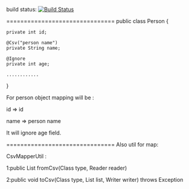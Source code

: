 build status: [![Build Status](https://travis-ci.org/greengerong/opencsv-utils.png?branch=master)](https://travis-ci.org/greengerong/opencsv-utils)

===============================
public class Person {

    private int id;

    @Csv("person name")
    private String name;

    @Ignore
    private int age;

    ............
 }

 For person object mapping will be :

 id  => id

 name => person name

 It will ignore age field.

 ===============================
Also util for map:

 CsvMapperUtil :

 1:public <T> List<T> fromCsv(Class<T> type, Reader reader)

 2:public <T> void toCsv(Class<T> type, List<T> list, Writer writer) throws Exception
